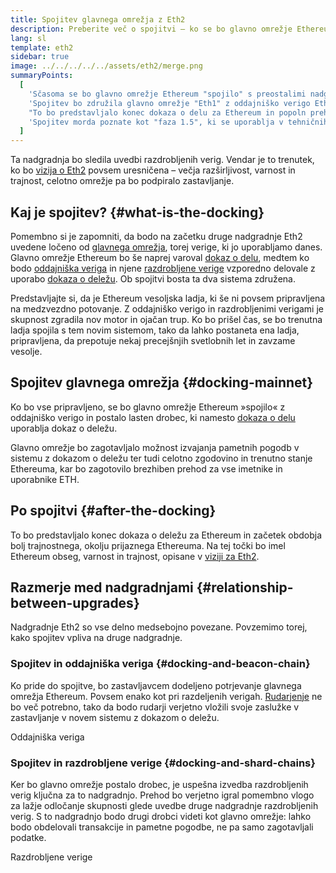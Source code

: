 ```yaml
---
title: Spojitev glavnega omrežja z Eth2
description: Preberite več o spojitvi – ko se bo glavno omrežje Ethereum pridružilo sistemu z dokazom o deležu, ki ga bo usklajevala oddajniška veriga.
lang: sl
template: eth2
sidebar: true
image: ../../../../../assets/eth2/merge.png
summaryPoints:
  [
    'Sčasoma se bo glavno omrežje Ethereum "spojilo" s preostalimi nadgradnjami Eth2.',
    'Spojitev bo združila glavno omrežje "Eth1" z oddajniško verigo Eth2 in sistemom razdrobljenih verig.',
    "To bo predstavljalo konec dokaza o delu za Ethereum in popoln prehod na dokaz o deležu.",
    'Spojitev morda poznate kot "faza 1.5", ki se uporablja v tehničnih načrtih.',
  ]
---
```


<UpgradeStatus date="~Q1/Q2 2022">
    Ta nadgradnja bo sledila uvedbi razdrobljenih verig. Vendar je to trenutek, ko bo <a href="/eth2/vision/">vizija o Eth2</a> povsem uresničena – večja razširljivost, varnost in trajnost, celotno omrežje pa bo podpiralo zastavljanje.
</UpgradeStatus>

## Kaj je spojitev? {#what-is-the-docking}

Pomembno si je zapomniti, da bodo na začetku druge nadgradnje Eth2 uvedene ločeno od [glavnega omrežja](/glossary/#mainnet), torej verige, ki jo uporabljamo danes. Glavno omrežje Ethereum bo še naprej varoval [dokaz o delu](/developers/docs/consensus-mechanisms/pow/), medtem ko bodo [oddajniška veriga](/eth2/beacon-chain/) in njene [razdrobljene verige](/eth2/shard-chains/) vzporedno delovale z uporabo [dokaza o deležu](/developers/docs/consensus-mechanisms/pos/). Ob spojitvi bosta ta dva sistema združena.

Predstavljajte si, da je Ethereum vesoljska ladja, ki še ni povsem pripravljena na medzvezdno potovanje. Z oddajniško verigo in razdrobljenimi verigami je skupnost zgradila nov motor in ojačan trup. Ko bo prišel čas, se bo trenutna ladja spojila s tem novim sistemom, tako da lahko postaneta ena ladja, pripravljena, da prepotuje nekaj precejšnjih svetlobnih let in zavzame vesolje.

## Spojitev glavnega omrežja {#docking-mainnet}

Ko bo vse pripravljeno, se bo glavno omrežje Ethereum »spojilo« z oddajniško verigo in postalo lasten drobec, ki namesto [dokaza o delu](/developers/docs/consensus-mechanisms/pow/) uporablja dokaz o deležu.

Glavno omrežje bo zagotavljalo možnost izvajanja pametnih pogodb v sistemu z dokazom o deležu ter tudi celotno zgodovino in trenutno stanje Ethereuma, kar bo zagotovilo brezhiben prehod za vse imetnike in uporabnike ETH.

<!-- ### Improving mainnet

Before mainnet docks with the new eth2 system, it’s probably worthwhile sorting some of the issues that are in flight – often referred to as Ethereum1.x.

These include Improvements for

- **End users**: like [EIP-1559](https://eips.ethereum.org/EIPS/eip-1559) which changes the way users bid for blockspace. In other words, making transaction fees more efficient for end users.
- **Client runners**: making running clients more sustainable by capping disk space requirements.
- **Developers**: upgrading the EVM to be more flexible.

Plus many more.

[More on Ethereum1.x](/learn/#eth-1x)

These improvements all have a place in Eth2 so it’s likely that their progress may affect the timing of the docking. -->

## Po spojitvi {#after-the-docking}

To bo predstavljalo konec dokaza o deležu za Ethereum in začetek obdobja bolj trajnostnega, okolju prijaznega Ethereuma. Na tej točki bo imel Ethereum obseg, varnost in trajnost, opisane v [viziji za Eth2](/eth2/vision/).

## Razmerje med nadgradnjami {#relationship-between-upgrades}

Nadgradnje Eth2 so vse delno medsebojno povezane. Povzemimo torej, kako spojitev vpliva na druge nadgradnje.

### Spojitev in oddajniška veriga {#docking-and-beacon-chain}

Ko pride do spojitve, bo zastavljavcem dodeljeno potrjevanje glavnega omrežja Ethereum. Povsem enako kot pri razdeljenih verigah. [Rudarjenje](/developers/docs/consensus-mechanisms/pow/mining/) ne bo več potrebno, tako da bodo rudarji verjetno vložili svoje zaslužke v zastavljanje v novem sistemu z dokazom o deležu.

<ButtonLink to="/eth2/beacon-chain/">Oddajniška veriga</ButtonLink>

### Spojitev in razdrobljene verige {#docking-and-shard-chains}

Ker bo glavno omrežje postalo drobec, je uspešna izvedba razdrobljenih verig ključna za to nadgradnjo. Prehod bo verjetno igral pomembno vlogo za lažje odločanje skupnosti glede uvedbe druge nadgradnje razdrobljenih verig. S to nadgradnjo bodo drugi drobci videti kot glavno omrežje: lahko bodo obdelovali transakcije in pametne pogodbe, ne pa samo zagotavljali podatke.

<ButtonLink to="/eth2/shard-chains/">Razdrobljene verige</ButtonLink>
